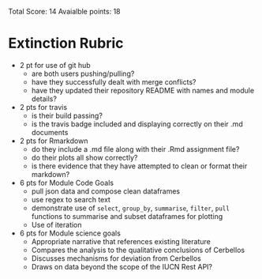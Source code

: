 Total Score: 14
Avaialble points: 18

# Extinction Rubric
- 2 pt for use of git hub
    - are both users pushing/pulling?
    - have they successfully dealt with merge conflicts?
    - have they updated their repository README with names and module details?
- 2 pts for travis
    - is their build passing?
    - is the travis badge included and displaying correctly on their .md documents
- 2 pts for Rmarkdown
    - do they include a .md file along with their .Rmd assignment file?
    - do their plots all show correctly?
    - is there evidence that they have attempted to clean or format their markdown?
- 6 pts for Module Code Goals
    - pull json data and compose clean dataframes
    - use regex to search text 
    - demonstrate use of `select`, `group_by`, `summarise`, `filter`, `pull` functions 
      to summarise and subset dataframes for plotting
    - Use of iteration
- 6 pts for Module science goals
    - Appropriate narrative that references existing literature
    - Compares the analysis to the qualitative conclusions of Cerbellos
    - Discusses mechanisms for deviation from Cerbellos
    - Draws on data beyond the scope of the IUCN Rest API?
